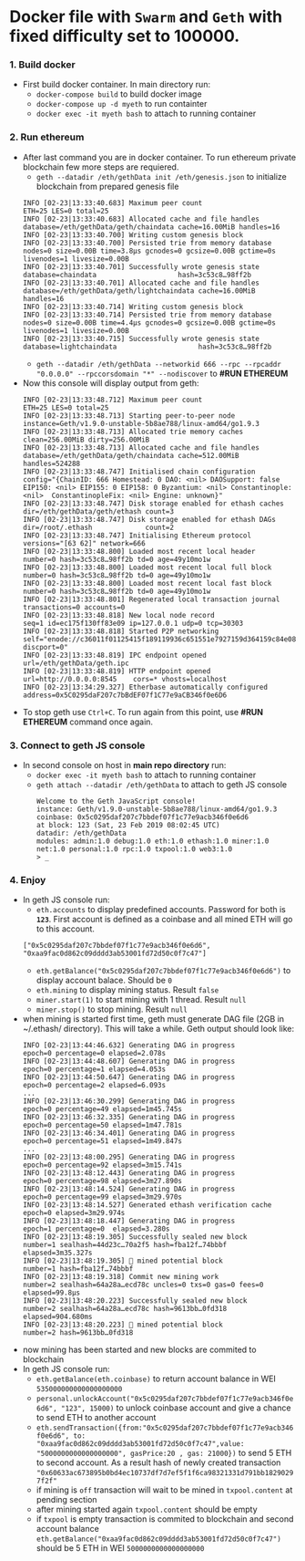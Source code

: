 # Docker file with `Swarm` and `Geth` with fixed difficulty set to 100000.

### 1. Build docker
- First build docker container. In main directory run:
  - `docker-compose build` to build docker image
  - `docker-compose up -d myeth` to run containter
  - `docker exec -it myeth bash` to attach to running container
  
### 2. Run ethereum
- After last command you are in docker container.  To run ethereum private blockchain few more steps are requiered.
  - `geth --datadir /eth/gethData init /eth/genesis.json`  to initialize blockchain from prepared genesis file
  ```log
  INFO [02-23|13:33:40.683] Maximum peer count                       ETH=25 LES=0 total=25
  INFO [02-23|13:33:40.683] Allocated cache and file handles         database=/eth/gethData/geth/chaindata cache=16.00MiB handles=16
  INFO [02-23|13:33:40.700] Writing custom genesis block
  INFO [02-23|13:33:40.700] Persisted trie from memory database      nodes=0 size=0.00B time=3.8µs gcnodes=0 gcsize=0.00B gctime=0s livenodes=1 livesize=0.00B
  INFO [02-23|13:33:40.701] Successfully wrote genesis state         database=chaindata                    hash=3c53c8…98ff2b
  INFO [02-23|13:33:40.701] Allocated cache and file handles         database=/eth/gethData/geth/lightchaindata cache=16.00MiB handles=16
  INFO [02-23|13:33:40.714] Writing custom genesis block
  INFO [02-23|13:33:40.714] Persisted trie from memory database      nodes=0 size=0.00B time=4.4µs gcnodes=0 gcsize=0.00B gctime=0s livenodes=1 livesize=0.00B
  INFO [02-23|13:33:40.715] Successfully wrote genesis state         database=lightchaindata                    hash=3c53c8…98ff2b
  ```
  - `geth --datadir /eth/gethData --networkid 666 --rpc --rpcaddr "0.0.0.0" --rpccorsdomain "*" --nodiscover` to **#RUN ETHEREUM**
- Now this console will display output from geth:
  ```log
  INFO [02-23|13:33:48.712] Maximum peer count                       ETH=25 LES=0 total=25
  INFO [02-23|13:33:48.713] Starting peer-to-peer node               instance=Geth/v1.9.0-unstable-5b8ae788/linux-amd64/go1.9.3
  INFO [02-23|13:33:48.713] Allocated trie memory caches             clean=256.00MiB dirty=256.00MiB
  INFO [02-23|13:33:48.713] Allocated cache and file handles         database=/eth/gethData/geth/chaindata cache=512.00MiB handles=524288
  INFO [02-23|13:33:48.747] Initialised chain configuration          config="{ChainID: 666 Homestead: 0 DAO: <nil> DAOSupport: false EIP150: <nil> EIP155: 0 EIP158: 0 Byzantium: <nil> Constantinople: <nil>  ConstantinopleFix: <nil> Engine: unknown}"
  INFO [02-23|13:33:48.747] Disk storage enabled for ethash caches   dir=/eth/gethData/geth/ethash count=3
  INFO [02-23|13:33:48.747] Disk storage enabled for ethash DAGs     dir=/root/.ethash             count=2
  INFO [02-23|13:33:48.747] Initialising Ethereum protocol           versions="[63 62]" network=666
  INFO [02-23|13:33:48.800] Loaded most recent local header          number=0 hash=3c53c8…98ff2b td=0 age=49y10mo1w
  INFO [02-23|13:33:48.800] Loaded most recent local full block      number=0 hash=3c53c8…98ff2b td=0 age=49y10mo1w
  INFO [02-23|13:33:48.800] Loaded most recent local fast block      number=0 hash=3c53c8…98ff2b td=0 age=49y10mo1w
  INFO [02-23|13:33:48.801] Regenerated local transaction journal    transactions=0 accounts=0
  INFO [02-23|13:33:48.818] New local node record                    seq=1 id=ec175f130ff83e09 ip=127.0.0.1 udp=0 tcp=30303
  INFO [02-23|13:33:48.818] Started P2P networking                   self="enode://c36011f01125415f189119936c651551e7927159d364159c84e0886e83b18efb0e7dd0736d8305e164e34bc12c02805680a632440ecf6bae0a8ae729471703f2@127.0.0.1:30303?discport=0"
  INFO [02-23|13:33:48.819] IPC endpoint opened                      url=/eth/gethData/geth.ipc
  INFO [02-23|13:33:48.819] HTTP endpoint opened                     url=http://0.0.0.0:8545    cors=* vhosts=localhost
  INFO [02-23|13:34:29.327] Etherbase automatically configured       address=0x5C0295daF207c7bBdEF07f1C77e9aCB346f0e6D6
  ```
- To stop geth use `Ctrl+C`. To run again from this point, use **#RUN ETHEREUM** command once again.
  
### 3. Connect to geth JS console 
- In second console on host in **main repo directory** run:
  - `docker exec -it myeth bash` to attach to running container
  - `geth attach --datadir /eth/gethData` to attach to geth JS console
    ```log
    Welcome to the Geth JavaScript console!
    instance: Geth/v1.9.0-unstable-5b8ae788/linux-amd64/go1.9.3
    coinbase: 0x5c0295daf207c7bbdef07f1c77e9acb346f0e6d6
    at block: 123 (Sat, 23 Feb 2019 08:02:45 UTC)
    datadir: /eth/gethData
    modules: admin:1.0 debug:1.0 eth:1.0 ethash:1.0 miner:1.0 net:1.0 personal:1.0 rpc:1.0 txpool:1.0 web3:1.0
    > _
    ```    
### 4. Enjoy
- In geth JS console run:
  - `eth.accounts` to display predefined accounts. Password for both is **`123`**. First account is defined as a coinbase and all mined ETH will go to this account.
  ```log
  ["0x5c0295daf207c7bbdef07f1c77e9acb346f0e6d6", "0xaa9fac0d862c09dddd3ab53001fd72d50c0f7c47"]
  ```
  - `eth.getBalance("0x5c0295daf207c7bbdef07f1c77e9acb346f0e6d6")` to display account balace. Should be `0`
  - `eth.mining` to display mining status. Result `false`
  - `miner.start(1)` to start mining with 1 thread. Result `null`
  - `miner.stop()` to stop mining. Result `null`
- when mining is started first time, geth must generate DAG file (2GB in ~/.ethash/ directory). This will take a while. Geth output should look like:
  ```log
  INFO [02-23|13:44:46.632] Generating DAG in progress               epoch=0 percentage=0 elapsed=2.078s
  INFO [02-23|13:44:48.607] Generating DAG in progress               epoch=0 percentage=1 elapsed=4.053s
  INFO [02-23|13:44:50.647] Generating DAG in progress               epoch=0 percentage=2 elapsed=6.093s
  ...
  INFO [02-23|13:46:30.299] Generating DAG in progress               epoch=0 percentage=49 elapsed=1m45.745s
  INFO [02-23|13:46:32.335] Generating DAG in progress               epoch=0 percentage=50 elapsed=1m47.781s
  INFO [02-23|13:46:34.401] Generating DAG in progress               epoch=0 percentage=51 elapsed=1m49.847s
  ...
  INFO [02-23|13:48:00.295] Generating DAG in progress               epoch=0 percentage=92 elapsed=3m15.741s
  INFO [02-23|13:48:12.443] Generating DAG in progress               epoch=0 percentage=98 elapsed=3m27.890s
  INFO [02-23|13:48:14.524] Generating DAG in progress               epoch=0 percentage=99 elapsed=3m29.970s
  INFO [02-23|13:48:14.527] Generated ethash verification cache      epoch=0 elapsed=3m29.974s
  INFO [02-23|13:48:18.447] Generating DAG in progress               epoch=1 percentage=0  elapsed=3.280s
  INFO [02-23|13:48:19.305] Successfully sealed new block            number=1 sealhash=44d23c…70a2f5 hash=fba12f…74bbbf elapsed=3m35.327s
  INFO [02-23|13:48:19.305] 🔨 mined potential block                  number=1 hash=fba12f…74bbbf
  INFO [02-23|13:48:19.318] Commit new mining work                   number=2 sealhash=64a28a…ecd78c uncles=0 txs=0 gas=0 fees=0 elapsed=99.8µs
  INFO [02-23|13:48:20.223] Successfully sealed new block            number=2 sealhash=64a28a…ecd78c hash=9613bb…0fd318 elapsed=904.680ms
  INFO [02-23|13:48:20.223] 🔨 mined potential block                  number=2 hash=9613bb…0fd318
  ```
- now mining has been started and new blocks are commited to blockchain
- In geth JS console run:
  - `eth.getBalance(eth.coinbase)` to return account balance in WEI `535000000000000000000`
  - `personal.unlockAccount("0x5c0295daf207c7bbdef07f1c77e9acb346f0e6d6", "123", 15000)` to unlock coinbase account and give a chance to send ETH to another account
  - `eth.sendTransaction({from:"0x5c0295daf207c7bbdef07f1c77e9acb346f0e6d6", to: "0xaa9fac0d862c09dddd3ab53001fd72d50c0f7c47",value: "5000000000000000000", gasPrice:20 , gas: 21000})` to send 5 ETH to second account. As a result hash of newly created transaction `"0x60633ac673895b0bd4ec10737df7d7ef5f1f6ca98321331d791bb18290297f2f"`
  - if mining is `off` transaction will wait to be mined in `txpool.content` at pending section
  - after mining started again `txpool.content` should be empty
  - if `txpool` is empty transaction is commited to blockchain and second account balance `eth.getBalance("0xaa9fac0d862c09dddd3ab53001fd72d50c0f7c47")` should be 5 ETH in WEI `5000000000000000000`

